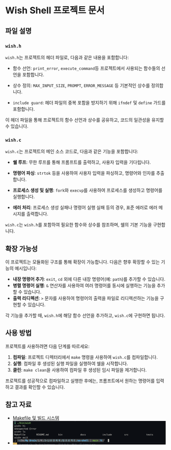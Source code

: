 # Wish Shell 프로젝트 문서

## 파일 설명
### `wish.h`
`wish.h`는 프로젝트의 헤더 파일로, 다음과 같은 내용을 포함합니다:
- 함수 선언: `print_error`, `execute_command`등 프로젝트에서 사용되는 함수들의 선언을 포함합니다.

- 상수 정의: `MAX_INPUT_SIZE`, `PROMPT`, `ERROR_MESSAGE` 등 기본적인 상수를 정의합니다.

- `include guard`: 헤더 파일의 중복 포함을 방지하기 위해 `ifndef` 및 `define` 가드를 포함합니다.

이 헤더 파일을 통해 프로젝트의 함수 선언과 상수를 공유하고, 코드의 일관성을 유지할 수 있습니다.

### `wish.c`
`wish.c`는 프로젝트의 메인 소스 코드로, 다음과 같은 기능을 포함합니다:
- **쉘 루프**: 무한 루프를 통해 프롬프트를 출력하고, 사용자 입력을 기다립니다.
- **명령어 파싱**: `strtok` 등을 사용하여 사용자 입력을 파싱하고, 명령어와 인자를 추출합니다.
- **프로세스 생성 및 실행**: `fork`와 `execvp`를 사용하여 프로세스를 생성하고 명령어를 실행합니다.

- **에러 처리**: 프로세스 생성 실패나 명령어 실행 실패 등의 경우, 표준 에러로 에러 메시지를 출력합니다.

`wish.c`는 `wish.h`를 포함하여 필요한 함수와 상수를 참조하며, 쉘의 기본 기능을 구현합니다.

## 확장 가능성
이 프로젝트는 모듈화된 구조를 통해 확장이 가능합니다. 다음은 향후 확장할 수 있는 기능의 예시입니다:
- **내장 명령어 추가**: `exit`, `cd` 외에 다른 내장 명령어(예: `path`)를 추가할 수 있습니다.
- **병렬 명령어 실행**: `&` 연산자를 사용하여 여러 명령어를 동시에 실행하는 기능을 추가할 수 있습니다.
- **출력 리디렉션**: `>` 문자를 사용하여 명령어의 출력을 파일로 리디렉션하는 기능을 구현할 수 있습니다.

각 기능을 추가할 때, `wish.h`에 해당 함수 선언을 추가하고, `wish.c`에 구현하면 됩니다.

## 사용 방법
프로젝트를 사용하려면 다음 단계를 따르세요:

1. **컴파일**: 프로젝트 디렉터리에서 `make` 명령을 사용하여 `wish.c`를 컴파일합니다.
2. **실행**: 컴파일 후 생성된 실행 파일을 실행하여 쉘을 시작합니다.
3. **클린**: `make clean`을 사용하여 컴파일 후 생성된 임시 파일을 제거합니다.

프로젝트를 성공적으로 컴파일하고 실행한 후에는, 프롬프트에서 원하는 명령어를 입력하고 결과를 확인할 수 있습니다.

## 참고 자료
- [Makefile 및 빌드 시스템](https://en.wikipedia.org/wiki/Make_(software))
- ![](./resource/wish_run.png)